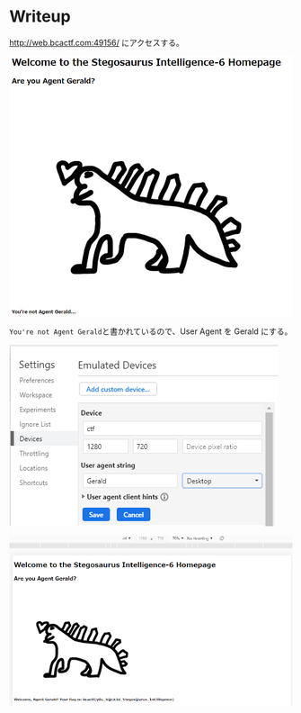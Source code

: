 # Writeup

http://web.bcactf.com:49156/ にアクセスする。

![](img/2021-06-13-14-42-14.png)

`You're not Agent Gerald`と書かれているので、User Agent を Gerald にする。

![](img/2021-06-13-14-46-36.png)

![](img/2021-06-13-14-46-51.png)

<!-- bcactf{y0u_h@ck3d_5tegos@urus_1nt3lligence} -->
